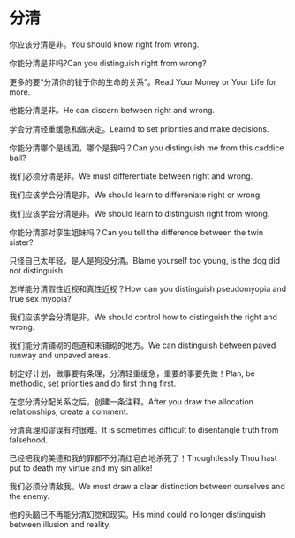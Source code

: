 # 分清

<p><span class="chinese">你应该分清是非。</span><span class="english">You should know right from wrong.</span></p>

<p><span class="chinese">你能分清是非吗?</span><span class="english">Can you distinguish right from wrong?</span></p>

<p><span class="chinese">更多的要“分清你的钱于你的生命的关系”。</span><span class="english">Read Your Money or Your Life for more.</span></p>

<p><span class="chinese">他能分清是非。</span><span class="english">He can discern between right and wrong.</span></p>

<p><span class="chinese">学会分清轻重缓急和做决定。</span><span class="english">Learnd to set priorities and make decisions.</span></p>

<p><span class="chinese">你能分清哪个是线团，哪个是我吗？</span><span class="english">Can you distinguish me from this caddice ball?</span></p>

<p><span class="chinese">我们必须分清是非。</span><span class="english">We must differentiate between right and wrong.</span></p>

<p><span class="chinese">我们应该学会分清是非。</span><span class="english">We should learn to differeniate right or wrong.</span></p>

<p><span class="chinese">我们应该学会分清是非。</span><span class="english">We should learn to distinguish right from wrong.</span></p>

<p><span class="chinese">你能分清那对孪生姐妹吗？</span><span class="english">Can you tell the difference between the twin sister?</span></p>

<p><span class="chinese">只怪自己太年轻，是人是狗没分清。</span><span class="english">Blame yourself too young, is the dog did not distinguish.</span></p>

<p><span class="chinese">怎样能分清假性近视和真性近视？</span><span class="english">How can you distinguish pseudomyopia and true sex myopia?</span></p>

<p><span class="chinese">我们应该学会分清是非。</span><span class="english">We should control how to distinguish the right and wrong.</span></p>

<p><span class="chinese">我们能分清铺砌的跑道和未铺砌的地方。</span><span class="english">We can distinguish between paved runway and unpaved areas.</span></p>

<p><span class="chinese">制定好计划，做事要有条理，分清轻重缓急，重要的事要先做！</span><span class="english">Plan, be methodic, set priorities and do first thing first.</span></p>

<p><span class="chinese">在您分清分配关系之后，创建一条注释。</span><span class="english">After you draw the allocation relationships, create a comment.</span></p>

<p><span class="chinese">分清真理和谬误有时很难。</span><span class="english">It is sometimes difficult to disentangle truth from falsehood.</span></p>

<p><span class="chinese">已经把我的美德和我的罪都不分清红皂白地杀死了！</span><span class="english">Thoughtlessly Thou hast put to death my virtue and my sin alike!</span></p>

<p><span class="chinese">我们必须分清敌我。</span><span class="english">We must draw a clear distinction between ourselves and the enemy.</span></p>

<p><span class="chinese">他的头脑已不再能分清幻觉和现实。</span><span class="english">His mind could no longer distinguish between illusion and reality.</span></p>

